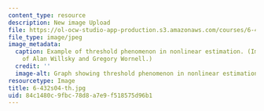 ```yaml
---
content_type: resource
description: New image Upload
file: https://ol-ocw-studio-app-production.s3.amazonaws.com/courses/6-432-stochastic-processes-detection-and-estimation-spring-2004/84c1480c9fbc78d8a7e9f518575d96b1_6-432s04-th.jpg
file_type: image/jpeg
image_metadata:
  caption: Example of threshold phenomenon in nonlinear estimation. (Image courtesy
    of Alan Willsky and Gregory Wornell.)
  credit: ''
  image-alt: Graph showing threshold phenomenon in nonlinear estimation.
resourcetype: Image
title: 6-432s04-th.jpg
uid: 84c1480c-9fbc-78d8-a7e9-f518575d96b1
---
```


